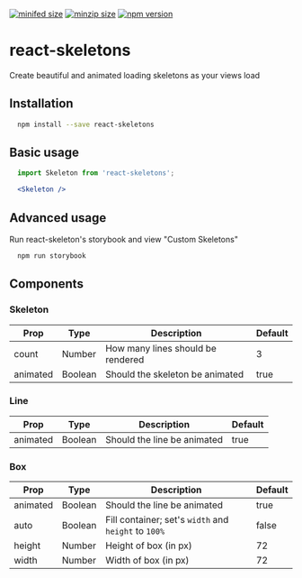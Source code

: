 [![minifed size](https://img.shields.io/bundlephobia/min/react-skeletons.svg?style=flat-square)]()
[![minzip size](https://img.shields.io/bundlephobia/minzip/react-skeletons.svg?style=flat-square)]()
[![npm version](https://badge.fury.io/js/react-skeletons.svg)]()

# react-skeletons
Create beautiful and animated loading skeletons as your views load

## Installation

```bash
  npm install --save react-skeletons
```

## Basic usage

```jsx
  import Skeleton from 'react-skeletons';

  <Skeleton />
```

## Advanced usage

Run react-skeleton's storybook and view "Custom Skeletons"

```bash
  npm run storybook
```

## Components

### Skeleton
| Prop | Type | Description | Default |
|------|------|-------------|---------|
| count | Number | How many lines should be rendered | 3 |
| animated | Boolean | Should the skeleton be animated | true |

### Line
| Prop | Type | Description | Default |
|------|------|-------------|---------|
| animated | Boolean | Should the line be animated | true |

### Box
| Prop | Type | Description | Default |
|------|------|-------------|---------|
| animated | Boolean | Should the line be animated | true |
| auto | Boolean | Fill container; set's `width` and `height` to `100%` | false |
| height | Number | Height of box (in px) | 72 |
| width | Number | Width of box (in px) | 72 |

